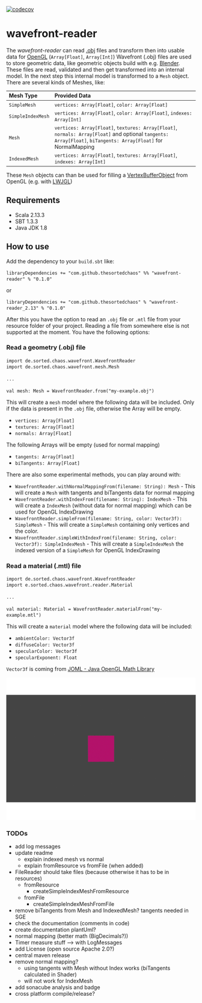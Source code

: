[![codecov](https://codecov.io/gh/TheSortedChaos/wavefront-reader/branch/master/graph/badge.svg)](https://codecov.io/gh/TheSortedChaos/wavefront-reader)
# wavefront-reader
The _wavefront-reader_ can read [.obj][wavefront] files and transform then into usable data for [OpenGL][opengl] (`Array[Float]`, `Array[Int]`)
Wavefront (.obj) files are used to store geometric data, like geometric objects build with e.g. [Blender][blender].
These files are read, validated and then get transformed into an internal model.
In the next step this internal model is transformed to a `Mesh` object.
There are several kinds of Meshes, like:

| Mesh Type             |  Provided Data                                                            | 
|:----------------------|:--------------------------------------------------------------------------|
| `SimpleMesh`          | `vertices: Array[Float]`, `color: Array[Float]`                           |
| `SimpleIndexMesh`     | `vertices: Array[Float]`, `color: Array[Float]`, `indexes: Array[Int]`    |
| `Mesh`                | `vertices: Array[Float]`, `textures: Array[Float]`, `normals: Array[Float]` and optional `tangents: Array[Float]`, `biTangents: Array[Float]` for NormalMapping|
| `IndexedMesh`         | `vertices: Array[Float]`, `textures: Array[Float]`, `indexes: Array[Int]` |
 
These `Mesh` objects can than be used for filling a [VertexBufferObject][vertexBufferObject] from OpenGL (e.g. with [LWJGL][lwjgl])

## Requirements
* Scala 2.13.3
* SBT 1.3.3
* Java JDK 1.8

## How to use

Add the dependency to your `build.sbt` like:
```
libraryDependencies += "com.github.thesortedchaos" %% "wavefront-reader" % "0.1.0"
```
or
```
libraryDependencies += "com.github.thesortedchaos" % "wavefront-reader_2.13" % "0.1.0"
```
After this you have the option to read an `.obj` file or `.mtl` file from your resource folder of your project.
Reading a file from somewhere else is not supported at the moment.
You have the following options:

### Read a geometry (.obj) file
```
import de.sorted.chaos.wavefront.WavefrontReader
import de.sorted.chaos.wavefront.mesh.Mesh

...

val mesh: Mesh = WavefrontReader.from("my-example.obj")
```
This will create a `mesh` model where the following data will be included.
Only if the data is present in the `.obj` file, otherwise the Array will be empty.
* `vertices: Array[Float]`
* `textures: Array[Float]`
* `normals: Array[Float]`

The following Arrays will be empty (used for normal mapping)
* `tangents: Array[Float]`
* `biTangents: Array[Float]`

There are also some experimental methods, you can play around with:
* `WavefrontReader.withNormalMappingFrom(filename: String): Mesh` - This will create a `Mesh` with tangents and biTangents data for normal mapping
* `WavefrontReader.withIndexFrom(filename: String): IndexMesh` - This will create a `IndexMesh` (without data for normal mapping) which can be used for OpenGL IndexDrawing
* `WavefrontReader.simpleFrom(filename: String, color: Vector3f): SimpleMesh` - This will create a `SimpleMesh` containing only vertices and the color.
* `WavefrontReader.simpleWithIndexFrom(filename: String, color: Vector3f): SimpleIndexMesh` - This will create a `SimpleIndexMesh` the indexed version of a `SimpleMesh` for OpenGL IndexDrawing

### Read a material (.mtl) file
```
import de.sorted.chaos.wavefront.WavefrontReader
import e.sorted.chaos.wavefront.reader.Material

...

val material: Material = WavefrontReader.materialFrom("my-example.mtl")
```
This will create a `material` model where the following data will be included:
* `ambientColor: Vector3f`
* `diffuseColor: Vector3f`
* `specularColor: Vector3f`
* `specularExponent: Float`

`Vector3f` is coming from [JOML - Java OpenGL Math Library][joml]

![Cube][rotating-cube]


### TODOs
- add log messages
- update readme
  - explain indexed mesh vs normal
  - explain fromResource vs fromFile (when added)
- FileReader should take files (because otherwise it has to be in resources)
  - fromResource
    - createSimpleIndexMeshFromResource
  - fromFile
    - createSimpleIndexMeshFromFile
- remove biTangents from Mesh and IndexedMesh? tangents needed in SGE
- check the documentation (comments in code)
- create documentation plantUml?
- normal mapping (better math (BigDecimals?))
- Timer measure stuff --> with LogMessages
- add License (open source Apache 2.0?)
- central maven release
- remove normal mapping?
  - using tangents with Mesh without Index works (biTangents calculated in Shader)
  - will not work for IndexMesh
- add sonacube analysis and badge
- cross platform compile/release?
  
  
[blender]: https://www.blender.org/
[rotating-cube]: rotating-textured-cube.gif
[joml]: https://github.com/JOML-CI/JOML
[lwjgl]: https://www.lwjgl.org/
[opengl]: https://www.opengl.org/
[vertexBufferObject]: https://en.wikipedia.org/wiki/Vertex_buffer_object
[wavefront]: https://en.wikipedia.org/wiki/Wavefront_.obj_file
